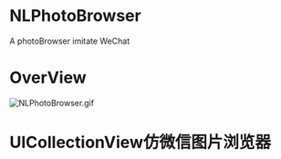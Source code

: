 # NLPhotoBrowser
A photoBrowser imitate WeChat

# OverView
![NLPhotoBrowser.gif](http://upload-images.jianshu.io/upload_images/2719073-2bdaff935446f435.gif?imageMogr2/auto-orient/strip)

# UICollectionView仿微信图片浏览器
